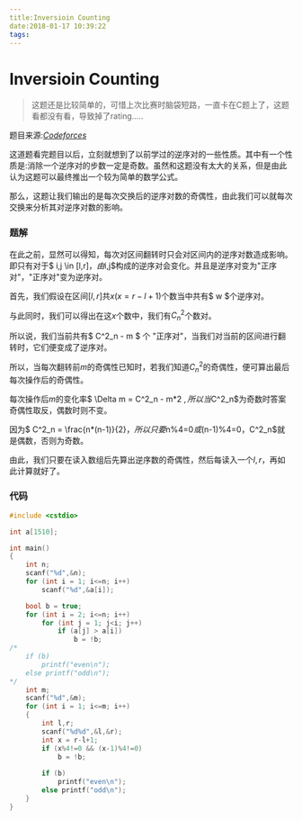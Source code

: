 ```yaml
---
title:Inversioin Counting
date:2018-01-17 10:39:22
tags:
---
```


# Inversioin Counting

> 这题还是比较简单的，可惜上次比赛时脑袋短路，一直卡在C题上了，这题看都没有看，导致掉了rating.....

题目来源:[_Codeforces_](http://codeforces.com/contest/911/problem/D)

<!--more-->

这道题看完题目以后，立刻就想到了以前学过的逆序对的一些性质。其中有一个性质是:消除一个逆序对的步数一定是奇数。虽然和这题没有太大的关系，但是由此认为这题可以最终推出一个较为简单的数学公式。

那么，这题让我们输出的是每次交换后的逆序对数的奇偶性，由此我们可以就每次交换来分析其对逆序对数的影响。

### 题解

在此之前，显然可以得知，每次对区间翻转时只会对区间内的逆序对数造成影响。即只有对于$ i,j \in [l,r]$，由$i,j$构成的逆序对会变化。并且是逆序对变为"正序对"，"正序对"变为逆序对。

首先，我们假设在区间$[l,r]$共$x(x=r-l+1)$个数当中共有$ w $个逆序对。

与此同时，我们可以得出在这$x$个数中，我们有$C^2_n$个数对。

所以说，我们当前共有$ C^2_n - m $ 个 "正序对"，当我们对当前的区间进行翻转时，它们便变成了逆序对。

所以，当每次翻转前$m$的奇偶性已知时，若我们知道$C^2_n$的奇偶性，便可算出最后每次操作后的奇偶性。

每次操作后$m$的变化率$ \Delta m = C^2_n - m*2 $,所以当$C^2_n$为奇数时答案奇偶性取反，偶数时则不变。

因为$ C^2_n = \frac{n*(n-1)}{2}$，所以只要$n%4=0$或$(n-1)%4=0$，$C^2_n$就是偶数，否则为奇数。

由此，我们只要在读入数组后先算出逆序数的奇偶性，然后每读入一个$l,r$，再如此计算就好了。

### 代码
```C++
#include <cstdio>

int a[1510];

int main()
{
	int n;
	scanf("%d",&n);
	for (int i = 1; i<=n; i++)
		scanf("%d",&a[i]);

	bool b = true;
	for (int i = 2; i<=n; i++)
		for (int j = 1; j<i; j++)
			if (a[j] > a[i])
				b = !b;
/*
	if (b)
		printf("even\n");
	else printf("odd\n");
*/
	int m;
	scanf("%d",&m);
	for (int i = 1; i<=m; i++)
	{
		int l,r;
		scanf("%d%d",&l,&r);
		int x = r-l+1;
		if (x%4!=0 && (x-1)%4!=0)
			b = !b;
	
		if (b)
			printf("even\n");
		else printf("odd\n");
	}
}
```
